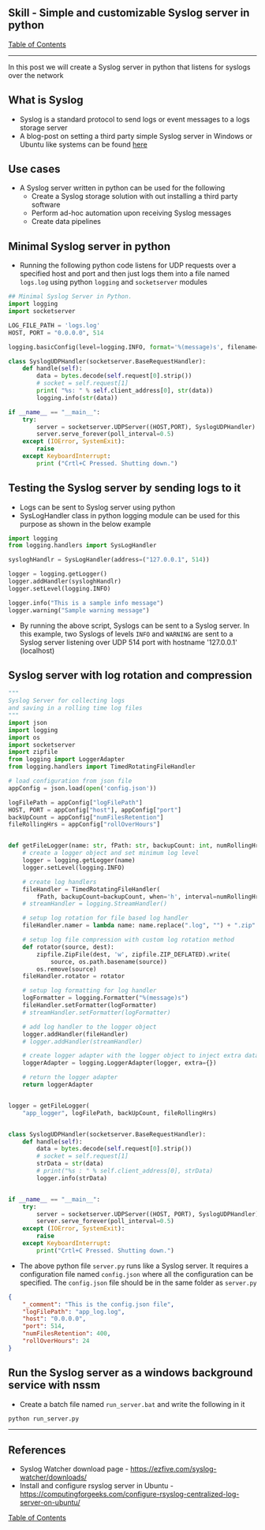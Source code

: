 ## Skill - Simple and customizable Syslog server in python

[Table of Contents](https://nagasudhir.blogspot.com/2020/04/taming-python-table-of-contents.html)

<hr>

In this post we will create a Syslog server in python that listens for syslogs over the network

## What is Syslog
* Syslog is a standard protocol to send logs or event messages to a logs storage server
* A blog-post on setting a third party simple Syslog server in Windows or Ubuntu like systems can be found [here](https://nagasudhir.blogspot.com/2023/01/simple-syslog-server-setup-in-windows.html) 

## Use cases
* A Syslog server written in python can be used for the following 
	* Create a Syslog storage solution with out installing a third party software 
	* Perform ad-hoc automation upon receiving Syslog messages
	* Create data pipelines

## Minimal Syslog server in python
* Running the following python code listens for UDP requests over a specified host and port and then just logs them into a file named `logs.log` using python `logging` and `socketserver` modules

```py
## Minimal Syslog Server in Python.
import logging
import socketserver

LOG_FILE_PATH = 'logs.log'
HOST, PORT = "0.0.0.0", 514

logging.basicConfig(level=logging.INFO, format='%(message)s', filename=LOG_FILE_PATH, filemode='a')

class SyslogUDPHandler(socketserver.BaseRequestHandler):
	def handle(self):
		data = bytes.decode(self.request[0].strip())
		# socket = self.request[1]
		print( "%s: " % self.client_address[0], str(data))
		logging.info(str(data))

if __name__ == "__main__":
	try:
		server = socketserver.UDPServer((HOST,PORT), SyslogUDPHandler)
		server.serve_forever(poll_interval=0.5)
	except (IOError, SystemExit):
		raise
	except KeyboardInterrupt:
		print ("Crtl+C Pressed. Shutting down.")

```

## Testing the Syslog server by sending logs to it
* Logs can be sent to Syslog server using python
* SysLogHandler class in python logging module can be used for this purpose as shown in the below example 

```py
import logging
from logging.handlers import SysLogHandler

sysloghHandlr = SysLogHandler(address=("127.0.0.1", 514))

logger = logging.getLogger()
logger.addHandler(sysloghHandlr)
logger.setLevel(logging.INFO)

logger.info("This is a sample info message")
logger.warning("Sample warning message")

```
* By running the above script, Syslogs can be sent to a Syslog server. In this example, two Syslogs of levels `INFO` and `WARNING` are sent to a Syslog server listening over UDP 514 port with hostname '127.0.0.1' (localhost)

## Syslog server with log rotation and compression
```py
"""
Syslog Server for collecting logs
and saving in a rolling time log files
"""
import json
import logging
import os
import socketserver
import zipfile
from logging import LoggerAdapter
from logging.handlers import TimedRotatingFileHandler

# load configuration from json file
appConfig = json.load(open('config.json'))

logFilePath = appConfig["logFilePath"]
HOST, PORT = appConfig["host"], appConfig["port"]
backUpCount = appConfig["numFilesRetention"]
fileRollingHrs = appConfig["rollOverHours"]


def getFileLogger(name: str, fPath: str, backupCount: int, numRollingHrs: int) -> LoggerAdapter:
    # create a logger object and set minimum log level
    logger = logging.getLogger(name)
    logger.setLevel(logging.INFO)

    # create log handlers
    fileHandler = TimedRotatingFileHandler(
        fPath, backupCount=backupCount, when='h', interval=numRollingHrs)
    # streamHandler = logging.StreamHandler()

    # setup log rotation for file based log handler
    fileHandler.namer = lambda name: name.replace(".log", "") + ".zip"

    # setup log file compression with custom log rotation method
    def rotator(source, dest):
        zipfile.ZipFile(dest, 'w', zipfile.ZIP_DEFLATED).write(
            source, os.path.basename(source))
        os.remove(source)
    fileHandler.rotator = rotator

    # setup log formatting for log handler
    logFormatter = logging.Formatter("%(message)s")
    fileHandler.setFormatter(logFormatter)
    # streamHandler.setFormatter(logFormatter)

    # add log handler to the logger object
    logger.addHandler(fileHandler)
    # logger.addHandler(streamHandler)

    # create logger adapter with the logger object to inject extra data if required
    loggerAdapter = logging.LoggerAdapter(logger, extra={})

    # return the logger adapter
    return loggerAdapter


logger = getFileLogger(
    "app_logger", logFilePath, backUpCount, fileRollingHrs)


class SyslogUDPHandler(socketserver.BaseRequestHandler):
    def handle(self):
        data = bytes.decode(self.request[0].strip())
        # socket = self.request[1]
        strData = str(data)
        # print("%s : " % self.client_address[0], strData)
        logger.info(strData)


if __name__ == "__main__":
    try:
        server = socketserver.UDPServer((HOST, PORT), SyslogUDPHandler)
        server.serve_forever(poll_interval=0.5)
    except (IOError, SystemExit):
        raise
    except KeyboardInterrupt:
        print("Crtl+C Pressed. Shutting down.")

```
* The above python file `server.py` runs like a Syslog server. It requires a configuration file named `config.json` where all the configuration can be specified. The `config.json` file should be in the same folder as `server.py`

```json
{
    "_comment": "This is the config.json file",
    "logFilePath": "app_log.log",
    "host": "0.0.0.0",
    "port": 514,
    "numFilesRetention": 400,
    "rollOverHours": 24
}
```

## Run the Syslog server as a windows background service with nssm
* Create a batch file named `run_server.bat` and write the following in it

```shell
python run_server.py
```

<hr/>

## References
* Syslog Watcher download page - https://ezfive.com/syslog-watcher/downloads/
* Install and configure rsyslog server in Ubuntu - https://computingforgeeks.com/configure-rsyslog-centralized-log-server-on-ubuntu/

[Table of Contents](https://nagasudhir.blogspot.com/2020/04/taming-python-table-of-contents.html)


<!--stackedit_data:
eyJoaXN0b3J5IjpbMTE5NDA4NzQ1NiwtMTYyNzI5ODQ1MiwtMT
YxODkwNTQ4MywtMzUwOTIzOTI4LDQ2OTI4NTE3LC0xODk2MDkz
NzMwLC0xMzU3MzQ4ODAzXX0=
-->